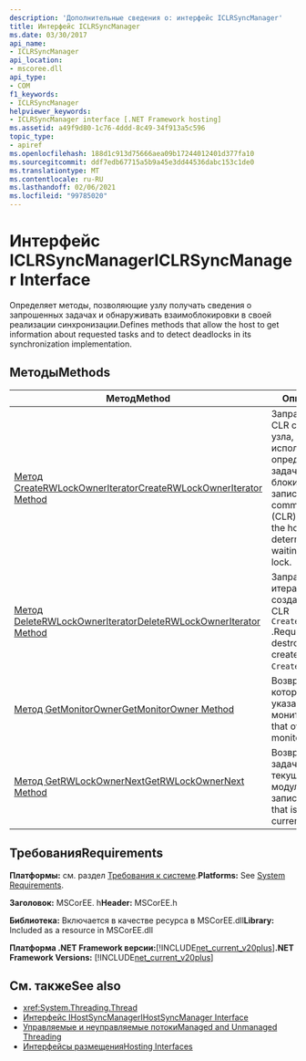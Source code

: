```yaml
---
description: 'Дополнительные сведения о: интерфейс ICLRSyncManager'
title: Интерфейс ICLRSyncManager
ms.date: 03/30/2017
api_name:
- ICLRSyncManager
api_location:
- mscoree.dll
api_type:
- COM
f1_keywords:
- ICLRSyncManager
helpviewer_keywords:
- ICLRSyncManager interface [.NET Framework hosting]
ms.assetid: a49f9d80-1c76-4ddd-8c49-34f913a5c596
topic_type:
- apiref
ms.openlocfilehash: 188d1c913d75666aea09b17244012401d377fa10
ms.sourcegitcommit: ddf7edb67715a5b9a45e3dd44536dabc153c1de0
ms.translationtype: MT
ms.contentlocale: ru-RU
ms.lasthandoff: 02/06/2021
ms.locfileid: "99785020"
---
```

# <a name="iclrsyncmanager-interface"></a><span data-ttu-id="22ce7-103">Интерфейс ICLRSyncManager</span><span class="sxs-lookup"><span data-stu-id="22ce7-103">ICLRSyncManager Interface</span></span>

<span data-ttu-id="22ce7-104">Определяет методы, позволяющие узлу получать сведения о запрошенных задачах и обнаруживать взаимоблокировки в своей реализации синхронизации.</span><span class="sxs-lookup"><span data-stu-id="22ce7-104">Defines methods that allow the host to get information about requested tasks and to detect deadlocks in its synchronization implementation.</span></span>  
  
## <a name="methods"></a><span data-ttu-id="22ce7-105">Методы</span><span class="sxs-lookup"><span data-stu-id="22ce7-105">Methods</span></span>  
  
|<span data-ttu-id="22ce7-106">Метод</span><span class="sxs-lookup"><span data-stu-id="22ce7-106">Method</span></span>|<span data-ttu-id="22ce7-107">Описание</span><span class="sxs-lookup"><span data-stu-id="22ce7-107">Description</span></span>|  
|------------|-----------------|  
|[<span data-ttu-id="22ce7-108">Метод CreateRWLockOwnerIterator</span><span class="sxs-lookup"><span data-stu-id="22ce7-108">CreateRWLockOwnerIterator Method</span></span>](iclrsyncmanager-createrwlockowneriterator-method.md)|<span data-ttu-id="22ce7-109">Запрашивает, что среда CLR создает итератор для узла, который будет использоваться для определения набора задач, ожидающих блокировки чтения и записи.</span><span class="sxs-lookup"><span data-stu-id="22ce7-109">Requests that the common language runtime (CLR) create an iterator for the host to use to determine the set of tasks waiting on a reader-writer lock.</span></span>|  
|[<span data-ttu-id="22ce7-110">Метод DeleteRWLockOwnerIterator</span><span class="sxs-lookup"><span data-stu-id="22ce7-110">DeleteRWLockOwnerIterator Method</span></span>](iclrsyncmanager-deleterwlockowneriterator-method.md)|<span data-ttu-id="22ce7-111">Запрашивает удаление итератора, который был создан при вызове среды CLR `CreateRWLockOwnerIterator` .</span><span class="sxs-lookup"><span data-stu-id="22ce7-111">Requests that the CLR destroy an iterator that was created by a call to `CreateRWLockOwnerIterator`.</span></span>|  
|[<span data-ttu-id="22ce7-112">Метод GetMonitorOwner</span><span class="sxs-lookup"><span data-stu-id="22ce7-112">GetMonitorOwner Method</span></span>](iclrsyncmanager-getmonitorowner-method.md)|<span data-ttu-id="22ce7-113">Возвращает задачу, которая владеет указанным монитором.</span><span class="sxs-lookup"><span data-stu-id="22ce7-113">Gets the task that owns the specified monitor.</span></span>|  
|[<span data-ttu-id="22ce7-114">Метод GetRWLockOwnerNext</span><span class="sxs-lookup"><span data-stu-id="22ce7-114">GetRWLockOwnerNext Method</span></span>](iclrsyncmanager-getrwlockownernext-method.md)|<span data-ttu-id="22ce7-115">Возвращает следующую задачу, ожидающую текущую блокировку модуля чтения-записи.</span><span class="sxs-lookup"><span data-stu-id="22ce7-115">Gets the next task that is waiting on the current reader-writer lock.</span></span>|  
  
## <a name="requirements"></a><span data-ttu-id="22ce7-116">Требования</span><span class="sxs-lookup"><span data-stu-id="22ce7-116">Requirements</span></span>  

 <span data-ttu-id="22ce7-117">**Платформы:** см. раздел [Требования к системе](../../get-started/system-requirements.md).</span><span class="sxs-lookup"><span data-stu-id="22ce7-117">**Platforms:** See [System Requirements](../../get-started/system-requirements.md).</span></span>  
  
 <span data-ttu-id="22ce7-118">**Заголовок:** MSCorEE. h</span><span class="sxs-lookup"><span data-stu-id="22ce7-118">**Header:** MSCorEE.h</span></span>  
  
 <span data-ttu-id="22ce7-119">**Библиотека:** Включается в качестве ресурса в MSCorEE.dll</span><span class="sxs-lookup"><span data-stu-id="22ce7-119">**Library:** Included as a resource in MSCorEE.dll</span></span>  
  
 <span data-ttu-id="22ce7-120">**Платформа .NET Framework версии:**[!INCLUDE[net_current_v20plus](../../../../includes/net-current-v20plus-md.md)]</span><span class="sxs-lookup"><span data-stu-id="22ce7-120">**.NET Framework Versions:** [!INCLUDE[net_current_v20plus](../../../../includes/net-current-v20plus-md.md)]</span></span>  
  
## <a name="see-also"></a><span data-ttu-id="22ce7-121">См. также</span><span class="sxs-lookup"><span data-stu-id="22ce7-121">See also</span></span>

- <xref:System.Threading.Thread>
- [<span data-ttu-id="22ce7-122">Интерфейс IHostSyncManager</span><span class="sxs-lookup"><span data-stu-id="22ce7-122">IHostSyncManager Interface</span></span>](ihostsyncmanager-interface.md)
- <span data-ttu-id="22ce7-123">[Управляемые и неуправляемые потоки](/previous-versions/dotnet/netframework-4.0/5s8ee185(v=vs.100))</span><span class="sxs-lookup"><span data-stu-id="22ce7-123">[Managed and Unmanaged Threading](/previous-versions/dotnet/netframework-4.0/5s8ee185(v=vs.100))</span></span>
- [<span data-ttu-id="22ce7-124">Интерфейсы размещения</span><span class="sxs-lookup"><span data-stu-id="22ce7-124">Hosting Interfaces</span></span>](hosting-interfaces.md)
